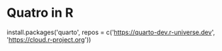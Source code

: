 # Quatro in R

install.packages('quarto', repos = c('https://quarto-dev.r-universe.dev', 'https://cloud.r-project.org'))


